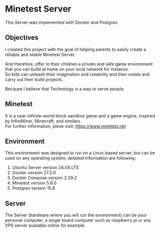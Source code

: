 # Minetest⁠ Server
This Server was implemented with Docker and Postgres.  


## Objectives
I created this project with the goal of helping parents to easily create a reliable and stable Minetest Server.

And therefore, offer to their children a private and safe game environment that you can build at home on your local network for instance.
<br> So kids can unleash their imagination and creativity and then create and carry out their build projects.

Because I believe that Technology is a way to serve people.


## Minetest
It is a near-infinite-world block sandbox game and a game engine, inspired by InfiniMiner, Minecraft, and similars.<br>
For further information, plese visit: https://www.minetest.net


## Environment
This environment was designed to run on a Linux-based server, but can be used on any operating system, detailed information are following:

1. Ubuntu Server version 24.04 LTS
2. Docker version 27.2.0
3. Docker Compose version 2.29.2
4. Minetest version 5.8.0
5. Postgres version 15.8


## Server
The Server (hardware where you will run the environment) can be your personal computer, a single board computer such as raspiberry pi or any VPS server available online for example.

